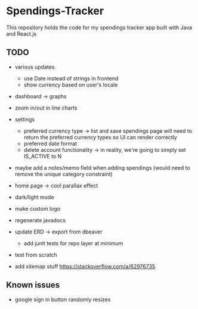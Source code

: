 # Spendings-Tracker

This repository holds the code for my spendings tracker app built with Java and React.js

## TODO
- various updates
  - use Date instead of strings in frontend
  - show currency based on user's locale
- dashboard -> graphs
- zoom in/out in line charts

- settings
  - preferred currency type -> list and save spendings page will need to return the preferred currency types so UI can render correctly
  - preferred date format
  - delete account functionality -> in reality, we're going to simply set IS_ACTIVE to N

- maybe add a notes/memo field when adding spendings (would need to remove the unique category constraint)
- home page -> cool parallax effect
- dark/light mode
- make custom logo
- regenerate javadocs
- update ERD -> export from dbeaver
  - add junit tests for repo layer at minimum
- test from scratch
- add sitemap stuff https://stackoverflow.com/a/62976735

## Known issues

- google sign in button randomly resizes
